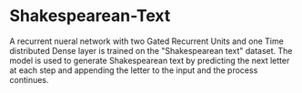 # Shakespearean-Text

A recurrent nueral network with two Gated Recurrent Units and one Time distributed Dense layer is trained on the "Shakespearean text" dataset. The model is used to generate Shakespearean text by predicting the next letter at each step and appending the letter to the input and the process continues.

